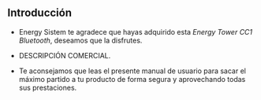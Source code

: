 ## Introducción

* Energy Sistem te agradece que hayas adquirido esta *Energy Tower CC1 Bluetooth*, deseamos que la disfrutes.

* DESCRIPCIÓN COMERCIAL.

* Te aconsejamos que leas el presente manual de usuario para sacar el máximo partido a tu producto de forma segura y aprovechando todas sus prestaciones.
